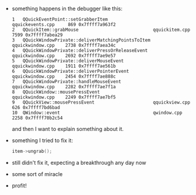 - something happens in the debugger like this:

  ```
  1   QQuickEventPoint::setGrabberItem                 qquickevents.cpp     869 0x7ffff7a963f2 
  2   QQuickItem::grabMouse                            qquickitem.cpp      7599 0x7ffff7abea29 
  3   QQuickWindowPrivate::deliverMatchingPointsToItem qquickwindow.cpp    2738 0x7ffff7aea34c 
  4   QQuickWindowPrivate::deliverPressOrReleaseEvent  qquickwindow.cpp    2692 0x7ffff7ae9e57 
  5   QQuickWindowPrivate::deliverMouseEvent           qquickwindow.cpp    1911 0x7ffff7ae561b 
  6   QQuickWindowPrivate::deliverPointerEvent         qquickwindow.cpp    2454 0x7ffff7ae888c 
  7   QQuickWindowPrivate::handleMouseEvent            qquickwindow.cpp    2282 0x7ffff7ae7f1a 
  8   QQuickWindow::mousePressEvent                    qquickwindow.cpp    2249 0x7ffff7ae7bf5 
  9   QQuickView::mousePressEvent                      qquickview.cpp       626 0x7ffff7bd6bad 
  10  QWindow::event                                   qwindow.cpp         2258 0x7ffff70b2c54 
  ```
  and then I want to explain something about it.

- something I tried to fix it:

  ```c++
  item->ungrab();
  ```
- still didn't fix it, expecting a breakthrough any day now
- some sort of miracle
- profit!
